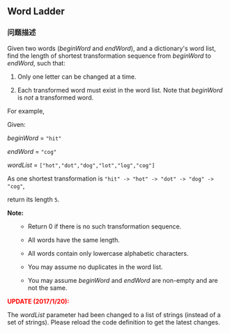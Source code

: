## Word Ladder  
### 问题描述

Given two words (*beginWord* and *endWord*), and a dictionary's word list, find the length of shortest transformation sequence from *beginWord* to *endWord*, such that:


1. Only one letter can be changed at a time.
1. Each transformed word must exist in the word list. Note that *beginWord* is *not* a transformed word.


For example,



Given:<br />
*beginWord* = `"hit"`<br />
*endWord* = `"cog"`<br />
*wordList* = `["hot","dot","dog","lot","log","cog"]`<br />



As one shortest transformation is `"hit" -> "hot" -> "dot" -> "dog" -> "cog"`,<br />
return its length `5`.



**Note:**<br />
<ul>
- Return 0 if there is no such transformation sequence.
- All words have the same length.
- All words contain only lowercase alphabetic characters.
- You may assume no duplicates in the word list.
- You may assume *beginWord* and *endWord* are non-empty and are not the same.
</ul>



**<font color="red">UPDATE (2017/1/20):</font>**<br />
The *wordList* parameter had been changed to a list of strings (instead of a set of strings). Please reload the code definition to get the latest changes.

